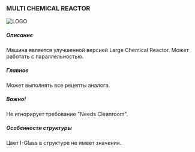 ### MULTI CHEMICAL REACTOR

![LOGO](https://cdn.discordapp.com/attachments/916393114166525974/916408486676537394/MLCR.png)

##### Описание

Машина является улучшенной версией Large Chemical Reactor. Может работать с параллельностью.

##### Главное

Может выполнять все рецепты аналога.

##### Важно!

Не игнорирует требование "Needs Cleanroom".

##### Особенности структуры

Цвет I-Glass в структуре не имеет значения.
